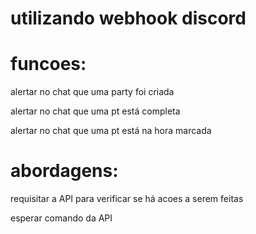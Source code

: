 # utilizando webhook discord

# funcoes:

alertar no chat que uma party foi criada

alertar no chat que uma pt está completa

alertar no chat que uma pt está na hora marcada

# abordagens:

requisitar a API para verificar se há acoes a serem feitas

esperar comando da API 
